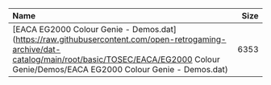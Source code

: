 |Name|Size|
|:---|---:|
|[EACA EG2000 Colour Genie - Demos.dat](https://raw.githubusercontent.com/open-retrogaming-archive/dat-catalog/main/root/basic/TOSEC/EACA/EG2000 Colour Genie/Demos/EACA EG2000 Colour Genie - Demos.dat)|6353|
